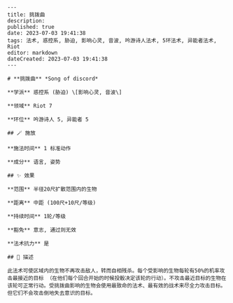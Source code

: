 
    ---
    title: 挑拨曲
    description: 
    published: true
    date: 2023-07-03 19:41:38
    tags: 法术, 惑控系, 胁迫, 影响心灵, 音波, 吟游诗人法术, 5环法术, 异能者法术, Riot
    editor: markdown
    dateCreated: 2023-07-03 19:41:38
    ---

    # **挑拨曲** *Song of discord*

    **学派** 惑控系 (胁迫) \[影响心灵, 音波\] 

    **领域** Riot 7

    **环位** 吟游诗人 5, 异能者 5

    ## 🪄 施放

    **施法时间** 1 标准动作

    **成分** 语言, 姿势

    ## ✨ 效果  

    **范围** 半径20尺扩散范围内的生物

    **距离** 中距 (100尺+10尺/等级)  

    **持续时间** 1轮/等级 

    **豁免** 意志, 通过则无效

    **法术抗力** 是

    ## 📖 描述

    此法术可使区域内的生物不再攻击敌人，转而自相残杀。每个受影响的生物每轮有50%的机率攻击最接近的目标 （在他们每个回合开始的时候投骰决定该轮的行动）。不攻击最近目标的生物在该轮可正常行动。受挑拨曲影响的生物会使用最致命的法术、最有效的战术来尽全力攻击目标。但它们不会攻击倒地失去意识的目标。
    